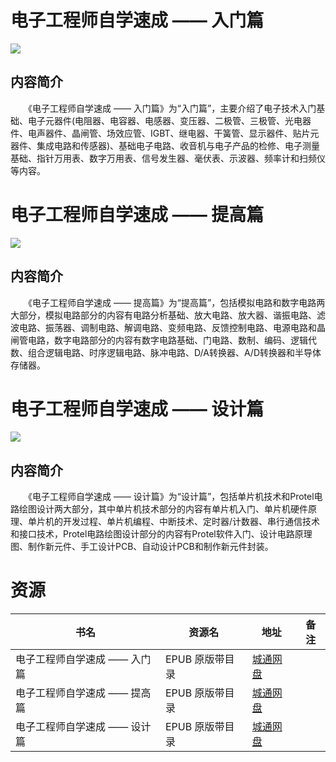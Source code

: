 # 电子工程师自学速成 —— 入门篇

![](http://img3m3.ddimg.cn/80/29/23391503-1_u_2.jpg)

## 内容简介

　　《电子工程师自学速成 —— 入门篇》为“入门篇”，主要介绍了电子技术入门基础、电子元器件(电阻器、电容器、电感器、变压器、二极管、三极管、光电器件、电声器件、晶闸管、场效应管、IGBT、继电器、干簧管、显示器件、贴片元器件、集成电路和传感器)、基础电子电路、收音机与电子产品的检修、电子测量基础、指针万用表、数字万用表、信号发生器、毫伏表、示波器、频率计和扫频仪等内容。

# 电子工程师自学速成 —— 提高篇

![](http://img3m5.ddimg.cn/82/31/23391505-1_u_1.jpg)

## 内容简介

　　《电子工程师自学速成 —— 提高篇》为“提高篇”，包括模拟电路和数字电路两大部分，模拟电路部分的内容有电路分析基础、放大电路、放大器、谐振电路、滤波电路、振荡器、调制电路、解调电路、变频电路、反馈控制电路、电源电路和晶闸管电路，数字电路部分的内容有数字电路基础、门电路、数制、编码、逻辑代数、组合逻辑电路、时序逻辑电路、脉冲电路、D/A转换器、A/D转换器和半导体存储器。 

# 电子工程师自学速成 —— 设计篇

![](http://img3m4.ddimg.cn/81/30/23391504-1_u_1.jpg)

## 内容简介

　　《电子工程师自学速成 —— 设计篇》为“设计篇”，包括单片机技术和Protel电路绘图设计两大部分，其中单片机技术部分的内容有单片机入门、单片机硬件原理、单片机的开发过程、单片机编程、中断技术、定时器/计数器、串行通信技术和接口技术，Protel电路绘图设计部分的内容有Protel软件入门、设计电路原理图、制作新元件、手工设计PCB、自动设计PCB和制作新元件封装。

# 资源

|书名|资源名|地址|备注|
|---|---|---|---|
|电子工程师自学速成 —— 入门篇|EPUB 原版带目录|[城通网盘](https://u11215426.pipipan.com/fs/11215426-336278092)||
|电子工程师自学速成 —— 提高篇|EPUB 原版带目录|[城通网盘](https://u11215426.pipipan.com/fs/11215426-336278293)||
|电子工程师自学速成 —— 设计篇|EPUB 原版带目录|[城通网盘](https://u11215426.pipipan.com/fs/11215426-336278250)||
